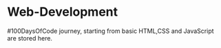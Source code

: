 # Web-Development
#100DaysOfCode journey, starting from basic HTML,CSS and JavaScript are stored here. 
